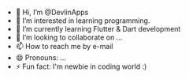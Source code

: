 - 👋 Hi, I’m @DevlinApps
- 👀 I’m interested in learning programming.
- 🌱 I’m currently learning Flutter & Dart development
- 💞️ I’m looking to collaborate on ...
- 📫 How to reach me by e-mail
- 😄 Pronouns: ...
- ⚡ Fun fact: I'm newbie in coding world :)

<!---
DevlinApps/DevlinApps is a ✨ special ✨ repository because its `README.md` (this file) appears on your GitHub profile.
You can click the Preview link to take a look at your changes.
--->
